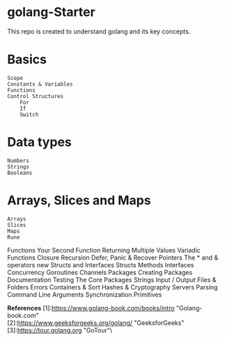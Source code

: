# golang-Starter
This repo is created to understand golang and its key concepts.

# Basics
    Scope
    Constants & Variables
    Functions
    Control Structures
        For
        If
        Switch
# Data types
    Numbers
    Strings
    Booleans
# Arrays, Slices and Maps
    Arrays
    Slices
    Maps
    Rune
Functions
    Your Second Function
    Returning Multiple Values
    Variadic Functions
    Closure
    Recursion
    Defer, Panic & Recover
Pointers
    The * and & operators
    new
Structs and Interfaces
    Structs
    Methods
    Interfaces
Concurrency
    Goroutines
    Channels
Packages
    Creating Packages
    Documentation
Testing
The Core Packages
    Strings
    Input / Output
    Files & Folders
    Errors
    Containers & Sort
    Hashes & Cryptography
    Servers
    Parsing Command Line Arguments
    Synchronization Primitives




**References**
[1]:https://www.golang-book.com/books/intro "Golang-book.com"\
[2]:https://www.geeksforgeeks.org/golang/ "GeeksforGeeks"\
[3]:https://tour.golang.org "GoTour"\

